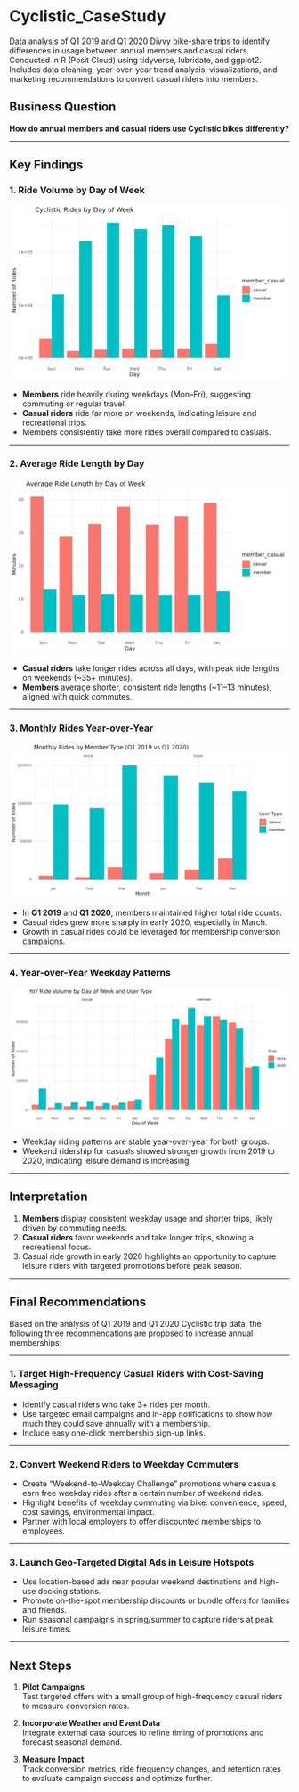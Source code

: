# Cyclistic_CaseStudy
Data analysis of Q1 2019 and Q1 2020 Divvy bike-share trips to identify differences in usage between annual members and casual riders. Conducted in R (Posit Cloud) using tidyverse, lubridate, and ggplot2. Includes data cleaning, year-over-year trend analysis, visualizations, and marketing recommendations to convert casual riders into members.


## Business Question
**How do annual members and casual riders use Cyclistic bikes differently?**

---

## Key Findings

### 1. Ride Volume by Day of Week
![Average Ride by Day](rides_by_day.png)

- **Members** ride heavily during weekdays (Mon–Fri), suggesting commuting or regular travel.
- **Casual riders** ride far more on weekends, indicating leisure and recreational trips.
- Members consistently take more rides overall compared to casuals.

---

### 2. Average Ride Length by Day
![Rides by Day](avg_ride_by_day.png)

- **Casual riders** take longer rides across all days, with peak ride lengths on weekends (~35+ minutes).
- **Members** average shorter, consistent ride lengths (~11–13 minutes), aligned with quick commutes.

---

### 3. Monthly Rides Year-over-Year
![Monthly Rides by Year](monthly_rides_by_year.png)

- In **Q1 2019** and **Q1 2020**, members maintained higher total ride counts.
- Casual rides grew more sharply in early 2020, especially in March.
- Growth in casual rides could be leveraged for membership conversion campaigns.

---

### 4. Year-over-Year Weekday Patterns
![YoY Weekday Bar by User Type](yoy_weekday_bar_by_user_type.png)

- Weekday riding patterns are stable year-over-year for both groups.
- Weekend ridership for casuals showed stronger growth from 2019 to 2020, indicating leisure demand is increasing.

---

## Interpretation

1. **Members** display consistent weekday usage and shorter trips, likely driven by commuting needs.  
2. **Casual riders** favor weekends and take longer trips, showing a recreational focus.  
3. Casual ride growth in early 2020 highlights an opportunity to capture leisure riders with targeted promotions before peak season.

---


## Final Recommendations

Based on the analysis of Q1 2019 and Q1 2020 Cyclistic trip data, the following three recommendations are proposed to increase annual memberships:

---

### 1. Target High-Frequency Casual Riders with Cost-Saving Messaging
- Identify casual riders who take 3+ rides per month.
- Use targeted email campaigns and in-app notifications to show how much they could save annually with a membership.
- Include easy one-click membership sign-up links.

---

### 2. Convert Weekend Riders to Weekday Commuters
- Create “Weekend-to-Weekday Challenge” promotions where casuals earn free weekday rides after a certain number of weekend rides.
- Highlight benefits of weekday commuting via bike: convenience, speed, cost savings, environmental impact.
- Partner with local employers to offer discounted memberships to employees.

---

### 3. Launch Geo-Targeted Digital Ads in Leisure Hotspots
- Use location-based ads near popular weekend destinations and high-use docking stations.
- Promote on-the-spot membership discounts or bundle offers for families and friends.
- Run seasonal campaigns in spring/summer to capture riders at peak leisure times.

---

## Next Steps

1. **Pilot Campaigns**  
   Test targeted offers with a small group of high-frequency casual riders to measure conversion rates.

2. **Incorporate Weather and Event Data**  
   Integrate external data sources to refine timing of promotions and forecast seasonal demand.

3. **Measure Impact**  
   Track conversion metrics, ride frequency changes, and retention rates to evaluate campaign success and optimize further.
